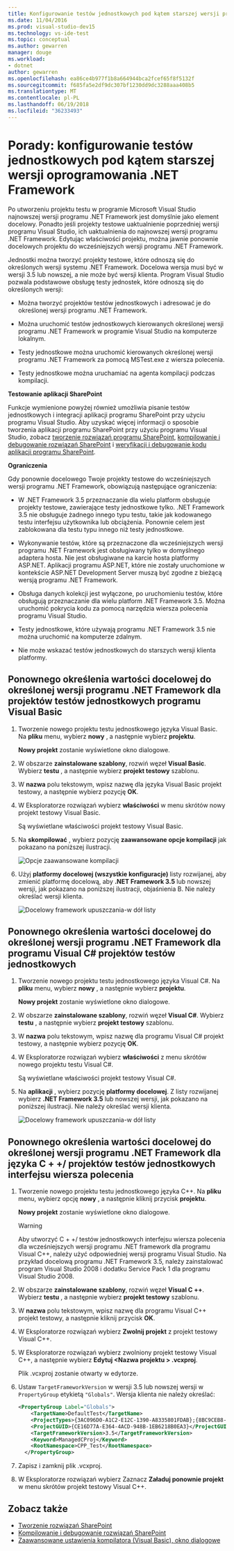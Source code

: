```yaml
---
title: Konfigurowanie testów jednostkowych pod kątem starszej wersji programu .NET Framework w programie Visual Studio
ms.date: 11/04/2016
ms.prod: visual-studio-dev15
ms.technology: vs-ide-test
ms.topic: conceptual
ms.author: gewarren
manager: douge
ms.workload:
- dotnet
author: gewarren
ms.openlocfilehash: ea86ce4b977f1b8a664944bca2fcef65f8f5132f
ms.sourcegitcommit: f685fa5e2df9dc307bf1230dd9dc3288aaa408b5
ms.translationtype: MT
ms.contentlocale: pl-PL
ms.lasthandoff: 06/19/2018
ms.locfileid: "36233493"
---
```

# <a name="how-to-configure-unit-tests-to-target-an-earlier-version-of-the-net-framework"></a>Porady: konfigurowanie testów jednostkowych pod kątem starszej wersji oprogramowania .NET Framework

Po utworzeniu projektu testu w programie Microsoft Visual Studio najnowszej wersji programu .NET Framework jest domyślnie jako element docelowy. Ponadto jeśli projekty testowe uaktualnienie poprzedniej wersji programu Visual Studio, ich uaktualnienia do najnowszej wersji programu .NET Framework. Edytując właściwości projektu, można jawnie ponownie docelowych projektu do wcześniejszych wersji programu .NET Framework.

Jednostki można tworzyć projekty testowe, które odnoszą się do określonych wersji systemu .NET Framework. Docelowa wersja musi być w wersji 3.5 lub nowszej, a nie może być wersji klienta. Program Visual Studio pozwala podstawowe obsługę testy jednostek, które odnoszą się do określonych wersji:

- Można tworzyć projektów testów jednostkowych i adresować je do określonej wersji programu .NET Framework.

- Można uruchomić testów jednostkowych kierowanych określonej wersji programu .NET Framework w programie Visual Studio na komputerze lokalnym.

- Testy jednostkowe można uruchomić kierowanych określonej wersji programu .NET Framework za pomocą MSTest.exe z wiersza polecenia.

- Testy jednostkowe można uruchamiać na agenta kompilacji podczas kompilacji.

**Testowanie aplikacji SharePoint**

Funkcje wymienione powyżej również umożliwia pisanie testów jednostkowych i integracji aplikacji programu SharePoint przy użyciu programu Visual Studio. Aby uzyskać więcej informacji o sposobie tworzenia aplikacji programu SharePoint przy użyciu programu Visual Studio, zobacz [tworzenie rozwiązań programu SharePoint](../sharepoint/create-sharepoint-solutions.md), [kompilowanie i debugowanie rozwiązań SharePoint](../sharepoint/building-and-debugging-sharepoint-solutions.md) i [weryfikacji i debugowanie kodu aplikacji programu SharePoint](../sharepoint/verifying-and-debugging-sharepoint-code.md).

**Ograniczenia**

Gdy ponownie docelowego Twoje projekty testowe do wcześniejszych wersji programu .NET Framework, obowiązują następujące ograniczenia:

- W .NET Framework 3.5 przeznaczanie dla wielu platform obsługuje projekty testowe, zawierające testy jednostkowe tylko. .NET Framework 3.5 nie obsługuje żadnego innego typu testu, takie jak kodowanego testu interfejsu użytkownika lub obciążenia. Ponownie celem jest zablokowana dla testu typu innego niż testy jednostkowe.

- Wykonywanie testów, które są przeznaczone dla wcześniejszych wersji programu .NET Framework jest obsługiwany tylko w domyślnego adaptera hosta. Nie jest obsługiwane na karcie hosta platformy ASP.NET. Aplikacji programu ASP.NET, które nie zostały uruchomione w kontekście ASP.NET Development Server muszą być zgodne z bieżącą wersją programu .NET Framework.

- Obsługa danych kolekcji jest wyłączone, po uruchomieniu testów, które obsługują przeznaczanie dla wielu platform .NET Framework 3.5. Można uruchomić pokrycia kodu za pomocą narzędzia wiersza polecenia programu Visual Studio.

- Testy jednostkowe, które używają programu .NET Framework 3.5 nie można uruchomić na komputerze zdalnym.

- Nie może wskazać testów jednostkowych do starszych wersji klienta platformy.

## <a name="re-targeting-to-a-specific-version-of-the-net-framework-for-visual-basic-unit-test-projects"></a>Ponownego określenia wartości docelowej do określonej wersji programu .NET Framework dla projektów testów jednostkowych programu Visual Basic

1.  Tworzenie nowego projektu testu jednostkowego języka Visual Basic. Na **pliku** menu, wybierz **nowy** , a następnie wybierz **projektu**.

     **Nowy projekt** zostanie wyświetlone okno dialogowe.

2.  W obszarze **zainstalowane szablony**, rozwiń węzeł **Visual Basic**. Wybierz **testu** , a następnie wybierz **projekt testowy** szablonu.

3.  W **nazwa** polu tekstowym, wpisz nazwę dla języka Visual Basic projekt testowy, a następnie wybierz pozycję **OK**.

4.  W Eksploratorze rozwiązań wybierz **właściwości** w menu skrótów nowy projekt testowy Visual Basic.

     Są wyświetlane właściwości projekt testowy Visual Basic.

5.  Na **skompilować** , wybierz pozycję **zaawansowane opcje kompilacji** jak pokazano na poniższej ilustracji.

     ![Opcje zaawansowane kompilacji](../test/media/howtoconfigureunittest35frameworka.png)

6.  Użyj **platformy docelowej (wszystkie konfiguracje)** listy rozwijanej, aby zmienić platformę docelową, aby **.NET Framework 3.5** lub nowszej wersji, jak pokazano na poniższej ilustracji, objaśnienia B. Nie należy określać wersji klienta.

     ![Docelowy framework upuszczania&#45;w dół listy](../test/media/howtoconfigureunitest35frameworkstepb.png)

## <a name="re-targeting-to-a-specific-version-of-the-net-framework-for-visual-c-unit-test-projects"></a>Ponownego określenia wartości docelowej do określonej wersji programu .NET Framework dla programu Visual C# projektów testów jednostkowych

1.  Tworzenie nowego projektu testu jednostkowego języka Visual C#. Na **pliku** menu, wybierz **nowy** , a następnie wybierz **projektu**.

     **Nowy projekt** zostanie wyświetlone okno dialogowe.

2.  W obszarze **zainstalowane szablony**, rozwiń węzeł **Visual C#**. Wybierz **testu** , a następnie wybierz **projekt testowy** szablonu.

3.  W **nazwa** polu tekstowym, wpisz nazwę dla programu Visual C# projekt testowy, a następnie wybierz pozycję **OK**.

4.  W Eksploratorze rozwiązań wybierz **właściwości** z menu skrótów nowego projektu testu Visual C#.

     Są wyświetlane właściwości projekt testowy Visual C#.

5.  Na **aplikacji** , wybierz pozycję **platformy docelowej**. Z listy rozwijanej wybierz **.NET Framework 3.5** lub nowszej wersji, jak pokazano na poniższej ilustracji. Nie należy określać wersji klienta.

     ![Docelowy framework upuszczania&#45;w dół listy](../test/media/howtoconfigureunittest35frameworkcsharp.png)

## <a name="re-targeting-to-a-specific-version-of-the-net-framework-for-ccli-unit-test-projects"></a>Ponownego określenia wartości docelowej do określonej wersji programu .NET Framework dla języka C + +/ projektów testów jednostkowych interfejsu wiersza polecenia

1.  Tworzenie nowego projektu testu jednostkowego języka C++. Na **pliku** menu, wybierz opcję **nowy** , a następnie kliknij przycisk **projektu**.

     **Nowy projekt** zostanie wyświetlone okno dialogowe.

    > [!WARNING]
    > Aby utworzyć C + +/ testów jednostkowych interfejsu wiersza polecenia dla wcześniejszych wersji programu .NET framework dla programu Visual C++, należy użyć odpowiedniej wersji programu Visual Studio. Na przykład docelową programu .NET Framework 3.5, należy zainstalować program Visual Studio 2008 i dodatku Service Pack 1 dla programu Visual Studio 2008.

2.  W obszarze **zainstalowane szablony**, rozwiń węzeł **Visual C ++**. Wybierz **testu** , a następnie wybierz **projekt testowy** szablonu.

3.  W **nazwa** polu tekstowym, wpisz nazwę dla programu Visual C++ projekt testowy, a następnie kliknij przycisk **OK**.

4.  W Eksploratorze rozwiązań wybierz **Zwolnij projekt** z projekt testowy Visual C++.

5.  W Eksploratorze rozwiązań wybierz zwolniony projekt testowy Visual C++, a następnie wybierz **Edytuj \<Nazwa projektu > .vcxproj**.

     Plik .vcxproj zostanie otwarty w edytorze.

6.  Ustaw `TargetFrameworkVersion` w wersji 3.5 lub nowszej wersji w `PropertyGroup` etykietą `"Globals"`. Wersja klienta nie należy określać:

    ```xml
    <PropertyGroup Label="Globals">
        <TargetName>DefaultTest</TargetName>
        <ProjectTypes>{3AC096D0-A1C2-E12C-1390-A8335801FDAB};{8BC9CEB8-8B4A-11D0-8D11-00A0C91BC942}</ProjectTypes>
        <ProjectGUID>{CE16D77A-E364-4ACD-948B-1EB6218B0EA3}</ProjectGUID>
        <TargetFrameworkVersion>3.5</TargetFrameworkVersion>
        <Keyword>ManagedCProj</Keyword>
        <RootNamespace>CPP_Test</RootNamespace>
      </PropertyGroup>
    ```

7.  Zapisz i zamknij plik .vcxproj.

8.  W Eksploratorze rozwiązań wybierz Zaznacz **Załaduj ponownie projekt** w menu skrótów projekt testowy Visual C++.

## <a name="see-also"></a>Zobacz także

- [Tworzenie rozwiązań SharePoint](../sharepoint/create-sharepoint-solutions.md)
- [Kompilowanie i debugowanie rozwiązań SharePoint](../sharepoint/building-and-debugging-sharepoint-solutions.md)
- [Zaawansowane ustawienia kompilatora (Visual Basic), okno dialogowe](../ide/reference/advanced-compiler-settings-dialog-box-visual-basic.md)
